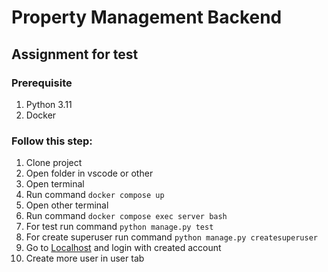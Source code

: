 # Property Management Backend

## Assignment for test

### Prerequisite
  1. Python 3.11
  2. Docker

### Follow this step:
  1. Clone project
  2. Open folder in vscode or other
  3. Open terminal
  4. Run command `docker compose up`
  5. Open other terminal
  6. Run command `docker compose exec server bash`
  7. For test run command `python manage.py test`
  8. For create superuser run command `python manage.py createsuperuser`
  9. Go to [Localhost](http://localhost:8000/admin) and login with created account
  10. Create more user in user tab
